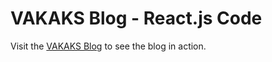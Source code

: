 # VAKAKS Blog - React.js Code

Visit the [VAKAKS Blog](https://blog.vakaks.com) to see the blog in action.

